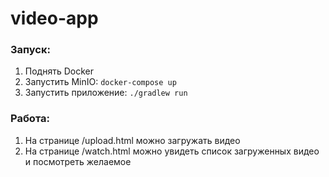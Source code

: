# video-app
### Запуск: 
1. Поднять Docker
2. Запустить MinIO: `docker-compose up`
3. Запустить приложение: `./gradlew run`

### Работа:
1. На странице /upload.html можно загружать видео
2. На странице /watch.html можно увидеть список загруженных видео и посмотреть желаемое
